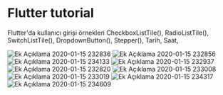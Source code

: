 # Flutter tutorial
 Flutter'da kullanıcı girişi örnekleri
CheckboxListTile(),
RadioListTile(),
SwitchListTile(),
DropdownButton(),
Stepper(),
Tarih,
Saat,
 
![Ek Açıklama 2020-01-15 232836](https://user-images.githubusercontent.com/53625738/72469438-756d5680-37f0-11ea-976d-cf7fb340ffb4.jpg)
![Ek Açıklama 2020-01-15 232856](https://user-images.githubusercontent.com/53625738/72469470-874ef980-37f0-11ea-829e-66dc725e3384.jpg)
![Ek Açıklama 2020-01-15 234133](https://user-images.githubusercontent.com/53625738/72469498-933abb80-37f0-11ea-89d1-50b0c9b2006d.jpg)
![Ek Açıklama 2020-01-15 232937](https://user-images.githubusercontent.com/53625738/72469509-99c93300-37f0-11ea-981e-dc2910506729.jpg)
![Ek Açıklama 2020-01-15 232820](https://user-images.githubusercontent.com/53625738/72469543-ae0d3000-37f0-11ea-96a0-899b1ea7d7d3.jpg)
![Ek Açıklama 2020-01-15 233008](https://user-images.githubusercontent.com/53625738/72469561-b5343e00-37f0-11ea-9ff9-3ec1e6c1e00e.jpg)
![Ek Açıklama 2020-01-15 233019](https://user-images.githubusercontent.com/53625738/72469566-b7969800-37f0-11ea-9723-5ba40f27a0a4.jpg)
![Ek Açıklama 2020-01-15 234317](https://user-images.githubusercontent.com/53625738/72470156-6fc44080-37f1-11ea-99a9-18c1c12700cd.jpg)
![Ek Açıklama 2020-01-15 234609](https://user-images.githubusercontent.com/53625738/72470167-70f56d80-37f1-11ea-92aa-0add4a7f8c4e.jpg)



